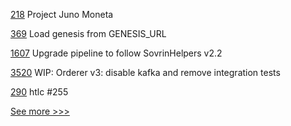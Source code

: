 
[218](https://github.com/hyperledger-labs/hyperledger-labs.github.io/pull/218) Project Juno Moneta

[369](https://github.com/hyperledger/aries-mobile-agent-react-native/pull/369) Load genesis from GENESIS_URL

[1607](https://github.com/hyperledger/indy-plenum/pull/1607) Upgrade pipeline to follow SovrinHelpers v2.2

[3520](https://github.com/hyperledger/fabric/pull/3520) WIP: Orderer v3: disable kafka and remove integration tests

[290](https://github.com/hyperledger-labs/fabric-token-sdk/pull/290) htlc #255


[See more >>>](https://start-here.hyperledger.org/pull-requests)
